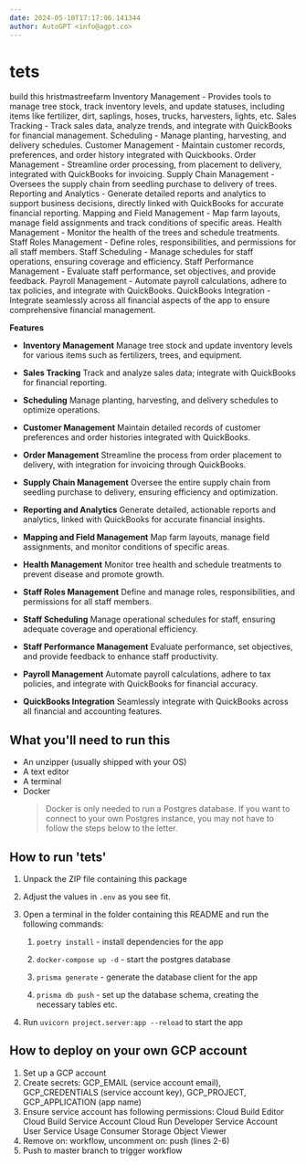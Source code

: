 ```yaml
---
date: 2024-05-10T17:17:06.141344
author: AutoGPT <info@agpt.co>
---
```


# tets

build this hristmastreefarm Inventory Management - Provides tools to manage tree stock, track inventory levels, and update statuses, including items like fertilizer, dirt, saplings, hoses, trucks, harvesters, lights, etc. Sales Tracking - Track sales data, analyze trends, and integrate with QuickBooks for financial management. Scheduling - Manage planting, harvesting, and delivery schedules. Customer Management - Maintain customer records, preferences, and order history integrated with Quickbooks. Order Management - Streamline order processing, from placement to delivery, integrated with QuickBooks for invoicing. Supply Chain Management - Oversees the supply chain from seedling purchase to delivery of trees. Reporting and Analytics - Generate detailed reports and analytics to support business decisions, directly linked with QuickBooks for accurate financial reporting. Mapping and Field Management - Map farm layouts, manage field assignments and track conditions of specific areas. Health Management - Monitor the health of the trees and schedule treatments. Staff Roles Management - Define roles, responsibilities, and permissions for all staff members. Staff Scheduling - Manage schedules for staff operations, ensuring coverage and efficiency. Staff Performance Management - Evaluate staff performance, set objectives, and provide feedback. Payroll Management - Automate payroll calculations, adhere to tax policies, and integrate with QuickBooks. QuickBooks Integration - Integrate seamlessly across all financial aspects of the app to ensure comprehensive financial management.

**Features**

- **Inventory Management** Manage tree stock and update inventory levels for various items such as fertilizers, trees, and equipment.

- **Sales Tracking** Track and analyze sales data; integrate with QuickBooks for financial reporting.

- **Scheduling** Manage planting, harvesting, and delivery schedules to optimize operations.

- **Customer Management** Maintain detailed records of customer preferences and order histories integrated with QuickBooks.

- **Order Management** Streamline the process from order placement to delivery, with integration for invoicing through QuickBooks.

- **Supply Chain Management** Oversee the entire supply chain from seedling purchase to delivery, ensuring efficiency and optimization.

- **Reporting and Analytics** Generate detailed, actionable reports and analytics, linked with QuickBooks for accurate financial insights.

- **Mapping and Field Management** Map farm layouts, manage field assignments, and monitor conditions of specific areas.

- **Health Management** Monitor tree health and schedule treatments to prevent disease and promote growth.

- **Staff Roles Management** Define and manage roles, responsibilities, and permissions for all staff members.

- **Staff Scheduling** Manage operational schedules for staff, ensuring adequate coverage and operational efficiency.

- **Staff Performance Management** Evaluate performance, set objectives, and provide feedback to enhance staff productivity.

- **Payroll Management** Automate payroll calculations, adhere to tax policies, and integrate with QuickBooks for financial accuracy.

- **QuickBooks Integration** Seamlessly integrate with QuickBooks across all financial and accounting features.


## What you'll need to run this
* An unzipper (usually shipped with your OS)
* A text editor
* A terminal
* Docker
  > Docker is only needed to run a Postgres database. If you want to connect to your own
  > Postgres instance, you may not have to follow the steps below to the letter.


## How to run 'tets'

1. Unpack the ZIP file containing this package

2. Adjust the values in `.env` as you see fit.

3. Open a terminal in the folder containing this README and run the following commands:

    1. `poetry install` - install dependencies for the app

    2. `docker-compose up -d` - start the postgres database

    3. `prisma generate` - generate the database client for the app

    4. `prisma db push` - set up the database schema, creating the necessary tables etc.

4. Run `uvicorn project.server:app --reload` to start the app

## How to deploy on your own GCP account
1. Set up a GCP account
2. Create secrets: GCP_EMAIL (service account email), GCP_CREDENTIALS (service account key), GCP_PROJECT, GCP_APPLICATION (app name)
3. Ensure service account has following permissions: 
    Cloud Build Editor
    Cloud Build Service Account
    Cloud Run Developer
    Service Account User
    Service Usage Consumer
    Storage Object Viewer
4. Remove on: workflow, uncomment on: push (lines 2-6)
5. Push to master branch to trigger workflow
